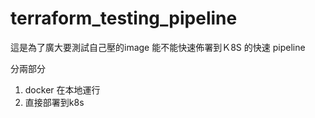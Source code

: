 # terraform_testing_pipeline
這是為了廣大要測試自己壓的image 能不能快速佈署到Ｋ8S 的快速 pipeline

分兩部分 
1. docker 在本地運行
2. 直接部署到k8s
